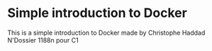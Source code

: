 # Simple introduction to Docker
This is a simple introduction to Docker made by Christophe Haddad N'Dossier 1188n pour C1
